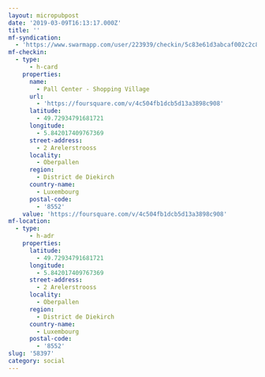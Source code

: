 ```yaml
---
layout: micropubpost
date: '2019-03-09T16:13:17.000Z'
title: ''
mf-syndication:
  - 'https://www.swarmapp.com/user/223939/checkin/5c83e61d3abcaf002c2c8b4f'
mf-checkin:
  - type:
      - h-card
    properties:
      name:
        - Pall Center - Shopping Village
      url:
        - 'https://foursquare.com/v/4c504fb1dcb5d13a3898c908'
      latitude:
        - 49.72934791681721
      longitude:
        - 5.842017409767369
      street-address:
        - 2 Arelerstrooss
      locality:
        - Oberpallen
      region:
        - District de Diekirch
      country-name:
        - Luxembourg
      postal-code:
        - '8552'
    value: 'https://foursquare.com/v/4c504fb1dcb5d13a3898c908'
mf-location:
  - type:
      - h-adr
    properties:
      latitude:
        - 49.72934791681721
      longitude:
        - 5.842017409767369
      street-address:
        - 2 Arelerstrooss
      locality:
        - Oberpallen
      region:
        - District de Diekirch
      country-name:
        - Luxembourg
      postal-code:
        - '8552'
slug: '58397'
category: social
---
```

